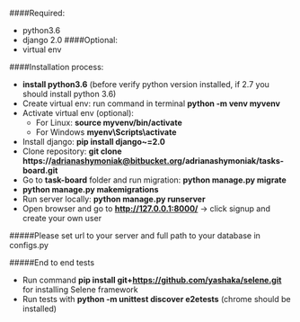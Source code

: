 ####Required:
* python3.6
* django 2.0
####Optional:
* virtual env

####Installation process:
* **install python3.6** (before verify python version installed, if 2.7 you should install python 3.6)
* Create virtual env:  run command in terminal **python -m venv myvenv**
* Activate virtual env (optional): 
    - For Linux: **source myvenv/bin/activate**
    - For Windows **myenv\Scripts\activate**
* Install django: **pip install django~=2.0**
* Clone repository: **git clone https://adrianashymoniak@bitbucket.org/adrianashymoniak/tasks-board.git**
* Go to **task-board** folder and run migration: **python manage.py migrate**
* **python manage.py makemigrations**
* Run server locally: **python manage.py runserver**
* Open browser and go to  **http://127.0.0.1:8000/** -> click signup and create your own user

#####Please set url to your server and full path to your database in configs.py
 
#####End to end tests
* Run command **pip install git+https://github.com/yashaka/selene.git** for installing Selene framework
* Run tests with **python -m unittest discover e2etests** (chrome should be installed)
